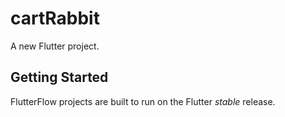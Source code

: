 # cartRabbit

A new Flutter project.

## Getting Started

FlutterFlow projects are built to run on the Flutter _stable_ release.
